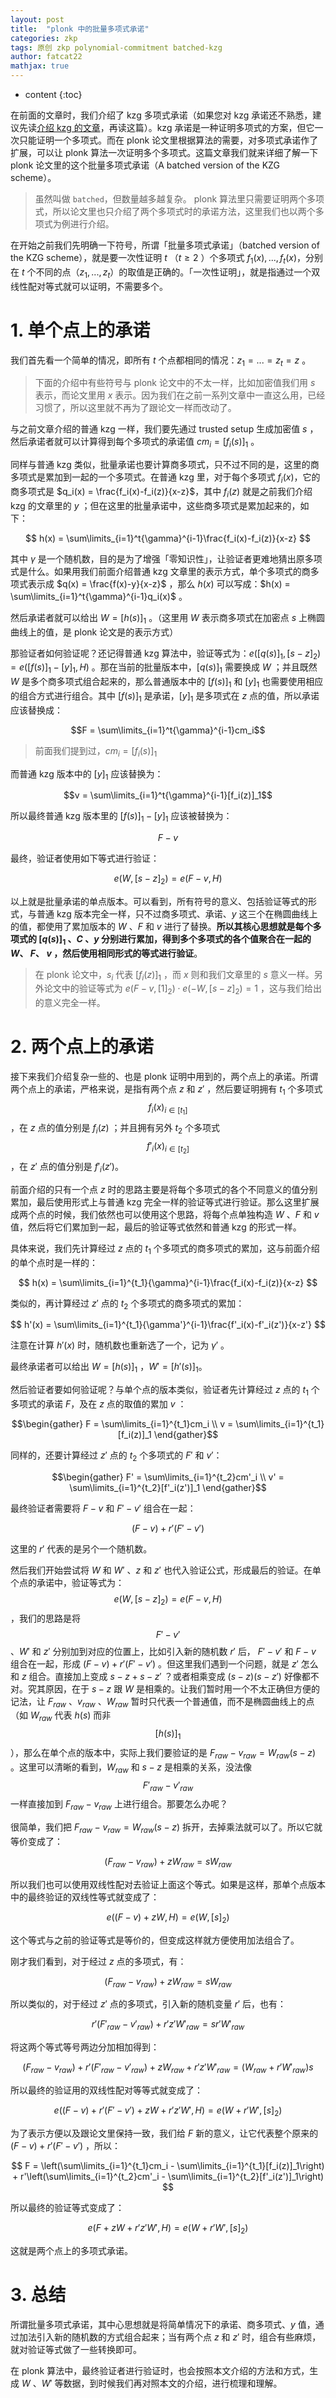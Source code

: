```yaml
---
layout: post
title:  "plonk 中的批量多项式承诺"
categories: zkp
tags: 原创 zkp polynomial-commitment batched-kzg 
author: fatcat22
mathjax: true
---
```


* content
{:toc}




在前面的文章时，我们介绍了 kzg 多项式承诺（如果您对 kzg 承诺还不熟悉，建议先读[介绍 kzg 的文章](https://yangzhe.me/2023/10/20/kzg/)，再读这篇）。kzg 承诺是一种证明多项式的方案，但它一次只能证明一个多项式。而在 plonk 论文里根据算法的需要，对多项式承诺作了扩展，可以让 plonk 算法一次证明多个多项式。这篇文章我们就来详细了解一下 plonk 论文里的这个批量多项式承诺（A batched version of the KZG scheme）。

> 虽然叫做 `batched`，但数量越多越复杂。 plonk 算法里只需要证明两个多项式，所以论文里也只介绍了两个多项式时的承诺方法，这里我们也以两个多项式为例进行介绍。

在开始之前我们先明确一下符号，所谓「批量多项式承诺」（batched version of the KZG scheme），就是要一次性证明 $t$ （$t \ge 2$ ）个多项式 $f_1(x),...,f_t(x)$，分别在 $t$ 个不同的点（$z_1, ..., z_t$）的取值是正确的。「一次性证明」，就是指通过一个双线性配对等式就可以证明，不需要多个。

# 1. 单个点上的承诺
我们首先看一个简单的情况，即所有 $t$ 个点都相同的情况：$z_1 = ... = z_t = z$ 。

> 下面的介绍中有些符号与 plonk 论文中的不太一样，比如加密值我们用 $s$ 表示，而论文里用 $x$ 表示。因为我们在之前一系列文章中一直这么用，已经习惯了，所以这里就不再为了跟论文一样而改动了。

与之前文章介绍的普通 kzg 一样，我们要先通过 trusted setup 生成加密值 $s$ ，然后承诺者就可以计算得到每个多项式的承诺值 $cm_i = [f_i(s)]_1$ 。

同样与普通 kzg 类似，批量承诺也要计算商多项式，只不过不同的是，这里的商多项式是累加到一起的一个多项式。在普通 kzg 里，对于每个多项式 $f_i(x)$，它的商多项式是 $q_i(x) = \frac{f_i(x)-f_i(z)}{x-z}$，其中 $f_i(z)$ 就是之前我们介绍 kzg 的文章里的 $y$ ；但在这里的批量承诺中，这些商多项式是累加起来的，如下：

$$
h(x) = \sum\limits_{i=1}^t{\gamma}^{i-1}\frac{f_i(x)-f_i(z)}{x-z}
$$

其中 $\gamma$ 是一个随机数，目的是为了增强「零知识性」，让验证者更难地猜出原多项式是什么。如果用我们前面介绍普通 kzg 文章里的表示方式，单个多项式的商多项式表示成 $q(x) = \frac{f(x)-y}{x-z}$ ，那么 $h(x)$ 可以写成：$h(x) = \sum\limits_{i=1}^t{\gamma}^{i-1}q_i(x)$ 。

然后承诺者就可以给出 $W = [h(s)]_1$ 。（这里用 $W$ 表示商多项式在加密点 $s$ 上椭圆曲线上的值，是 plonk 论文是的表示方式）

那验证者如何验证呢？还记得普通 kzg 算法中，验证等式为：$e([q(s)]_1, [s-z]_2) = e([f(s)]_1-[y]_1, H)$ 。那在当前的批量版本中，$[q(s)]_1$ 需要换成 $W$ ；并且既然 $W$ 是多个商多项式组合起来的，那么普通版本中的 $[f(s)]_1$ 和 $[y]_1$ 也需要使用相应的组合方式进行组合。其中 $[f(s)]_1$ 是承诺，$[y]_1$ 是多项式在 $z$ 点的值，所以承诺应该替换成：

$$F = \sum\limits_{i=1}^t{\gamma}^{i-1}cm_i$$  

> 前面我们提到过，$cm_i = [f_i(s)]_1$ 

而普通 kzg 版本中的 $[y]_1$ 应该替换为：

$$v = \sum\limits_{i=1}^t{\gamma}^{i-1}[f_i(z)]_1$$

所以最终普通 kzg 版本里的 $[f(s)]_1 - [y]_1$ 应该被替换为：

$$F - v$$

最终，验证者使用如下等式进行验证：

$$e(W, [s-z]_2) = e(F - v, H)$$

以上就是批量承诺的单点版本。可以看到，所有符号的意义、包括验证等式的形式，与普通 kzg 版本完全一样，只不过商多项式、承诺、$y$ 这三个在椭圆曲线上的值，都使用了累加版本的 $W$ 、$F$ 和 $v$ 进行了替换。**所以其核心思想就是每个多项式的 $[q(s)]_1$ 、$C$ 、$y$ 分别进行累加，得到多个多项式的各个值聚合在一起的 $W$、 $F$、 $v$ ，然后使用相同形式的等式进行验证**。

> 在 plonk 论文中，$s_i$ 代表 $[f_i(z)]_1$ ，而 $x$ 则和我们文章里的 $s$ 意义一样。另外论文中的验证等式为 $e(F-v, [1]_2)\cdot e(-W, [s-z]_2)=1$ ，这与我们给出的意义完全一样。

# 2. 两个点上的承诺
接下来我们介绍复杂一些的、也是 plonk 证明中用到的，两个点上的承诺。所谓两个点上的承诺，严格来说，是指有两个点 $z$ 和 $z'$ ，然后要证明拥有 $t_1$ 个多项式 $$f_i(x)_{i\in[t_1]}$$ ，在 $z$ 点的值分别是 $f_i(z)$ ；并且拥有另外 $t_2$ 个多项式 $$f'_i(x)_{i\in[t_2]}$$ ，在 $z'$ 点的值分别是 $f'_i(z')$。

前面介绍的只有一个点 $z$ 时的思路主要是将每个多项式的各个不同意义的值分别累加，最后使用形式上与普通 kzg 完全一样的验证等式进行验证。那么这里扩展成两个点的时候，我们依然也可以使用这个思路，将每个点单独构造 $W$ 、$F$ 和 $v$ 值，然后将它们累加到一起，最后的验证等式依然和普通 kzg 的形式一样。

具体来说，我们先计算经过 $z$ 点的 $t_1$ 个多项式的商多项式的累加，这与前面介绍的单个点时是一样的：

$$
h(x) = \sum\limits_{i=1}^{t_1}{\gamma}^{i-1}\frac{f_i(x)-f_i(z)}{x-z}
$$

类似的，再计算经过 $z'$ 点的 $t_2$ 个多项式的商多项式的累加：

$$
h'(x) = \sum\limits_{i=1}^{t_1}{\gamma'}^{i-1}\frac{f'_i(x)-f'_i(z')}{x-z'}
$$

注意在计算 $h'(x)$ 时，随机数也重新选了一个，记为 $\gamma'$ 。

最终承诺者可以给出 $W = [h(s)]_1$ ，$W' = [h'(s)]_1$。

然后验证者要如何验证呢？与单个点的版本类似，验证者先计算经过 $z$ 点的 $t_1$ 个多项式的承诺 $F$，及在 $z$ 点的取值的累加 $v$ ：

$$\begin{gather}
F = \sum\limits_{i=1}^{t_1}cm_i \\
v = \sum\limits_{i=1}^{t_1}[f_i(z)]_1
\end{gather}$$

同样的，还要计算经过 $z'$ 点的 $t_2$ 个多项式的 $F'$ 和 $v'$：

$$\begin{gather}
F' = \sum\limits_{i=1}^{t_2}cm'_i \\
v' = \sum\limits_{i=1}^{t_2}[f'_i(z')]_1
\end{gather}$$

最终验证者需要将 $F-v$ 和 $F' - v'$ 组合在一起：

$$
(F-v)+r'(F'-v')
$$

这里的 $r'$ 代表的是另个一个随机数。

然后我们开始尝试将 $W$ 和 $W'$ 、$z$ 和 $z'$ 也代入验证公式，形成最后的验证。在单个点的承诺中，验证等式为：$$e(W,[s-z]_2)=e(F-v,H)$$ ，我们的思路是将 $$F'-v'$$ 、$W'$ 和 $z'$ 分别加到对应的位置上，比如引入新的随机数 $r'$ 后， $F'-v'$ 和 $F-v$ 组合在一起，形成 $(F-v) + r'(F'-v')$ 。但这里我们遇到一个问题，就是 $z'$ 怎么和 $z$ 组合。直接加上变成 $s-z+s-z'$ ？或者相乘变成 $(s-z)(s-z')$ 好像都不对。究其原因，在于 $s-z$ 跟 $W$ 是相乘的。让我们暂时用一个不太正确但方便的记法，让 $F_{raw}$ 、$v_{raw}$ 、$W_{raw}$ 暂时只代表一个普通值，而不是椭圆曲线上的点（如 $W_{raw}$ 代表 $h(s)$ 而非 $$[h(s)]_1$$），那么在单个点的版本中，实际上我们要验证的是 $F_{raw}-v_{raw} = W_{raw}(s-z)$ 。这里可以清晰的看到，$W_{raw}$ 和 $s-z$ 是相乘的关系，没法像 $$F'_{raw}-v'_{raw}$$ 一样直接加到 $F_{raw}-v_{raw}$ 上进行组合。那要怎么办呢？

很简单，我们把 $F_{raw}-v_{raw}=W_{raw}(s-z)$ 拆开，去掉乘法就可以了。所以它就等价变成了：

$$(F_{raw}-v_{raw})+zW_{raw} = sW_{raw}$$

所以我们也可以使用双线性配对去验证上面这个等式。如果是这样，那单个点版本中的最终验证的双线性等式就变成了：

$$e((F-v)+zW, H) = e(W, [s]_2)$$

这个等式与之前的验证等式是等价的，但变成这样就方便使用加法组合了。

刚才我们看到，对于经过 $z$ 点的多项式，有：

$$(F_{raw}-v_{raw})+zW_{raw} = sW_{raw}$$

所以类似的，对于经过 $z'$ 点的多项式，引入新的随机变量 $r'$ 后，也有：

$$r'(F'_{raw}-v'_{raw})+r'z'W'_{raw} = sr'W'_{raw}$$

将这两个等式等号两边分加相加得到：

$$
(F_{raw}-v_{raw})+r'(F'_{raw}-v'_{raw}) +zW_{raw} + r'z'W'_{raw} = (W_{raw}+r'W'_{raw})s
$$

所以最终的验证用的双线性配对等等式就变成了：

$$
e((F-v)+r'(F'-v')+zW + r'z'W', H) = e(W + r'W', [s]_2)
$$

为了表示方便以及跟论文里保持一致，我们给 $F$ 新的意义，让它代表整个原来的 $(F-v)+r'(F'-v')$ ，所以：

$$
F = \left(\sum\limits_{i=1}^{t_1}cm_i - \sum\limits_{i=1}^{t_1}[f_i(z)]_1\right) + r'\left(\sum\limits_{i=1}^{t_2}cm'_i - \sum\limits_{i=1}^{t_2}[f'_i(z')]_1\right)
$$

所以最终的验证等式变成了：

$$
e(F + zW + r'z'W', H) = e(W+r'W', [s]_2)
$$

这就是两个点上的多项式承诺。

# 3. 总结
所谓批量多项式承诺，其中心思想就是将简单情况下的承诺、商多项式、$y$ 值，通过加法引入新的随机数的方式组合起来；当有两个点 $z$ 和 $z'$ 时，组合有些麻烦，就对验证等式做了一些转换即可。

在 plonk 算法中，最终验证者进行验证时，也会按照本文介绍的方法和方式，生成 $W$ 、$W'$ 等数据，到时候我们再对照本文的介绍，进行梳理和理解。





